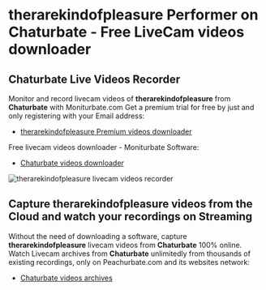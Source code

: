 # therarekindofpleasure Performer on Chaturbate - Free LiveCam videos downloader

## Chaturbate Live Videos Recorder

Monitor and record livecam videos of **therarekindofpleasure** from **Chaturbate** with Moniturbate.com
Get a premium trial for free by just and only registering with your Email address:
* [therarekindofpleasure Premium videos downloader](https://moniturbate.com/request-demo-licence-key.html)

Free livecam videos downloader - Moniturbate Software:
* [Chaturbate videos downloader](https://moniturbate.com/moniturbate-download-software.html)

![therarekindofpleasure livecam videos recorder](https://peachurnet.com/templates/moniturbate-software.png)


## Capture therarekindofpleasure videos from the Cloud and watch your recordings on Streaming

Without the need of downloading a software, capture **therarekindofpleasure** livecam videos from **Chaturbate** 100% online.
Watch Livecam archives from **Chaturbate** unlimitedly from thousands of existing recordings, only on Peachurbate.com and its websites network:
* [Chaturbate videos archives](https://peachurnet.com/)